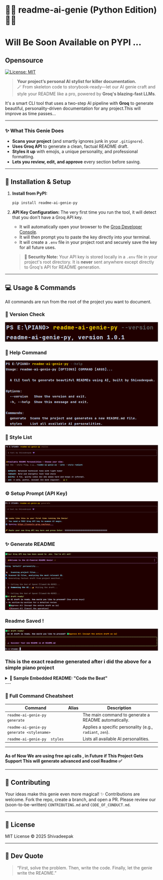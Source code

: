 # 🧞‍♂️ readme-ai-genie (Python Edition) 🐍✨
#  Will Be Soon Available on PYPI ... 
## Opensource
[![License: MIT](https://img.shields.io/badge/License-MIT-yellow.svg)](LICENSE)



> **Your project’s personal AI stylist for killer documentation.**  
> 🪄 From skeleton code to storybook-ready—let our AI genie craft and style your README like a pro, powered by **Groq's blazing-fast LLMs**.

 It's a smart CLI tool that uses a two-step AI pipeline with **Groq** to generate beautiful, personality-driven documentation for any project.This will improve as time passes...

---



### ✨ What This Genie Does

* **Scans your project** (and smartly ignores junk in your `.gitignore`).
* **Uses Groq API** to generate a clean, factual README draft.
* **Styles it up** with emojis, a unique personality, and professional formatting.
* **Lets you review, edit, and approve** every section before saving.

---

## 🚀 Installation & Setup

1.  **Install from PyPI:**
    ```bash
    pip install readme-ai-genie-py
    ```

2.  **API Key Configuration:**
    The very first time you run the tool, it will detect that you don't have a Groq API key.
    
    * It will automatically open your browser to the [Groq Developer Console](https://console.groq.com/).
    * It will then prompt you to paste the key directly into your terminal.
    * It will create a `.env` file in your project root and securely save the key for all future uses.

    > **🔐 Security Note:** Your API key is stored locally in a `.env` file in your project's root directory. It is **never** sent anywhere except directly to Groq's API for README generation.

---

## 💻 Usage & Commands

All commands are run from the root of the project you want to document.
### 📌 Version Check
![version](assets/imgp1.png)

### 💁 Help Command
![help](assets/imgp2.png)

### 🎨 Style List
![styles](assets/imgp3.png)

### ⚙️ Setup Prompt (API Key)
![setup](assets/imgp4.png)
### ✨ Generate README
![generate](assets/imgp5.png)

### Readme Saved !
![saved](assets/imgp6.png)


###  This is the exact readme generated after i did the above for a simple piano project
<details>
  <summary><strong>📂 Sample Embedded README: "Code the Beat"</strong></summary>

<br>

**Project Title** 🔥 "Code the Beat"  
---

**Badges**  
[![PyPI version](https://img.shields.io/pypi/v/None)](https://pypi.org/project/None/)  
[![License: MIT](https://img.shields.io/badge/License-MIT-blue.svg)](LICENSE)  

## Tech Stack 📊  
* HTML  
* CSS  
* JavaScript (jQuery)  
* Web Audio API  

## Features 🎵  
* Interactive keyboard using standard keyboard keys (A, S, D, F, G, H, J, K, L, 😉)  
* Plays corresponding audio notes on key press.  
* Visually appealing neon-styled keys.  
* Responsive design adapting to different screen sizes.  

## Installation 💻  
This project is entirely client-side and requires no server-side shenanigans. To rock it locally:  
1. Download the project files.  
2. Open `index.html` in your favorite web browser. *(Chrome recommended for optimal audio bliss.)*  

## Usage 🎸  
Press the keys A, S, D, F, G, H, J, K, L, and 😉 to play the notes.  
Each key triggers a unique audio file. Experiment and find your groove!  

## How It Works 💻  
The app uses JavaScript and jQuery to listen for key presses. When a key is pressed:  
1. The JavaScript code identifies the key code.  
2. jQuery selects the corresponding audio element.  
3. The associated audio file plays.  

```mermaid
graph TD
    A[Key Press Event] --> B{Identify Key Code};
    B --> C[jQuery Selector];
    C --> D{Find Corresponding Audio Element};
    D --> E[Play Audio];
    E --> F[Visual Feedback (Optional)];
```

## Contributing 🤝
Contributions are most welcome! Fork the repo and submit pull requests.  
Before you contribute, please familiarize yourself with our coding style (if defined).  
A clear description of your changes is essential for a smooth PR process.

## License 📝
This project is licensed under the MIT License – see the LICENSE file for details.

> "Any fool can write code that a computer can understand. Good programmers write code that humans can understand."  
> — Martin Fowler



</details> 
---

### 📖 Full Command Cheatsheet

| Command                                    | Alias | Description |
|--------------------------------------------| --- | --- |
| `readme-ai-genie-py  generate`             |  | The main command to generate a README automatically. |
| `readme-ai-genie-py  generate <stylename>` |  | Applies a specific personality (e.g., `radiant`, `zen`). |
| `readme-ai-genie-py  styles`               |  | Lists all available AI personalities. |


---


####  As of Now We are using free api calls  , in Future if This Project Gets Support  This will generate  advanced and cool Readme ✅

---
## 🤝 Contributing
Your ideas make this genie even more magical! ✨ Contributions are welcome. Fork the repo, create a branch, and open a PR. Please review our (soon-to-be-written) `CONTRIBUTING.md` and `CODE_OF_CONDUCT.md`.

---
## 📜 License
MIT License © 2025 Shivadeepak

---
## 🧠 Dev Quote
> “First, solve the problem. Then, write the code. Finally, let the genie write the README.”
